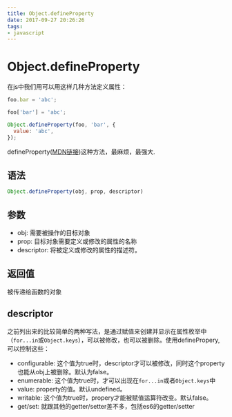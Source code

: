 ```yaml
---
title: Object.defineProperty
date: 2017-09-27 20:26:26
tags:
- javascript
---
```


# Object.defineProperty

在js中我们用可以用这样几种方法定义属性：

```javascript
foo.bar = 'abc';
```

```javascript
foo['bar'] = 'abc';
```

```javascript
Object.defineProperty(foo, 'bar', {
  value: 'abc',
});
```

defineProperty([MDN链接](https://developer.mozilla.org/en-US/docs/Web/JavaScript/Reference/Global_Objects/Object/defineProperty))这种方法，最麻烦，最强大.

## 语法

```javascript
Object.defineProperty(obj, prop, descriptor)
```

## 参数

- obj: 需要被操作的目标对象
- prop: 目标对象需要定义或修改的属性的名称
- descriptor: 将被定义或修改的属性的描述符。

## 返回值

被传递给函数的对象

## descriptor

之前列出来的比较简单的两种写法，是通过赋值来创建并显示在属性枚举中（```for...in```或```Object.keys```），可以被修改，也可以被删除。使用definePropery,可以控制这些：

- configurable: 这个值为true时，descriptor才可以被修改，同时这个property也能从obj上被删除。默认为false。
- enumerable: 这个值为true时，才可以出现在```for...in```或者```Object.keys```中
- value: property的值。默认undefined。
- writable: 这个值为true时，propery才能被赋值运算符改变。默认false。
- get/set: 就跟其他的getter/setter差不多，包括es6的getter/setter




